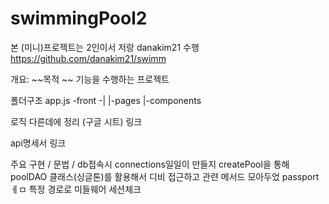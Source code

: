 # swimmingPool2

본 (미니)프로젝트는 2인이서
저랑 danakim21 수행
https://github.com/danakim21/swimm

개요: ~~목적 ~~ 기능을 수행하는 프로젝트

폴더구조
app.js
-front -|
        |-pages
        |-components
        
        
  
로직 다른데에 정리 (구글 시트) 링크


api명세서 링크

주요 구현 / 문법 / 
db접속시 connections일일이 만들지 createPool을 통해 
poolDAO 클래스(싱글톤)를 활용해서 디비 접근하고 관련 메서드 모아두었
passportㅔㅁ
특정 경로로 미들웨어 세션체크

